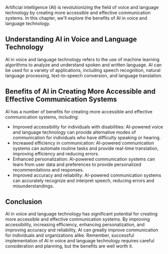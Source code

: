 

Artificial intelligence (AI) is revolutionizing the field of voice and language technology by creating more accessible and effective communication systems. In this chapter, we'll explore the benefits of AI in voice and language technology.

Understanding AI in Voice and Language Technology
-------------------------------------------------

AI in voice and language technology refers to the use of machine learning algorithms to analyze and understand spoken and written language. AI can be used for a variety of applications, including speech recognition, natural language processing, text-to-speech conversion, and language translation.

Benefits of AI in Creating More Accessible and Effective Communication Systems
------------------------------------------------------------------------------

AI has a number of benefits for creating more accessible and effective communication systems, including:

* Improved accessibility for individuals with disabilities: AI-powered voice and language technology can provide alternative modes of communication for individuals who have difficulty speaking or hearing.
* Increased efficiency in communication: AI-powered communication systems can automate routine tasks and provide real-time translation, improving efficiency and reducing errors.
* Enhanced personalization: AI-powered communication systems can learn from user data and preferences to provide personalized recommendations and responses.
* Improved accuracy and reliability: AI-powered communication systems can accurately recognize and interpret speech, reducing errors and misunderstandings.

Conclusion
----------

AI in voice and language technology has significant potential for creating more accessible and effective communication systems. By improving accessibility, increasing efficiency, enhancing personalization, and improving accuracy and reliability, AI can greatly improve communication for individuals and organizations alike. Remember, successful implementation of AI in voice and language technology requires careful consideration and planning, but the benefits are well worth it.
